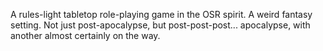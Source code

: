 A rules-light tabletop role-playing game in the OSR spirit.  A weird fantasy setting.  Not just post-apocalypse, but post-post-post... apocalypse, with another almost certainly on the way.

